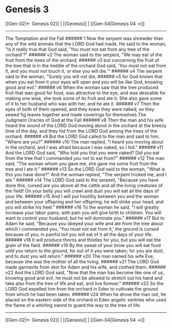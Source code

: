 # Genesis 3

[[Gen-02|← Genesis 02]] | [[Genesis]] | [[Gen-04|Genesis 04 →]]
***

The Temptation and the Fall ###### 1 Now the serpent was shrewder than any of the wild animals that the LORD God had made. He said to the woman, "Is it really true that God said, 'You must not eat from any tree of the orchard'?" ###### v2 The woman said to the serpent, "We may eat of the fruit from the trees of the orchard; ###### v3 but concerning the fruit of the tree that is in the middle of the orchard God said, 'You must not eat from it, and you must not touch it, or else you will die.'" ###### v4 The serpent said to the woman, "Surely you will not die, ###### v5 for God knows that when you eat from it your eyes will open and you will be like God, knowing good and evil." ###### v6 When the woman saw that the tree produced fruit that was good for food, was attractive to the eye, and was desirable for making one wise, she took some of its fruit and ate it. She also gave some of it to her husband who was with her, and he ate it. ###### v7 Then the eyes of both of them opened, and they knew they were naked; so they sewed fig leaves together and made coverings for themselves.The Judgment Oracles of God at the Fall ###### v8 Then the man and his wife heard the sound of the LORD God moving about in the orchard at the breezy time of the day, and they hid from the LORD God among the trees of the orchard. ###### v9 But the LORD God called to the man and said to him, "Where are you?" ###### v10 The man replied, "I heard you moving about in the orchard, and I was afraid because I was naked, so I hid." ###### v11 And the LORD God said, "Who told you that you were naked? Did you eat from the tree that I commanded you not to eat from?" ###### v12 The man said, "The woman whom you gave me, she gave me some fruit from the tree and I ate it." ###### v13 So the LORD God said to the woman, "What is this you have done?" And the woman replied, "The serpent tricked me, and I ate." ###### v14 The LORD God said to the serpent, "Because you have done this, cursed are you above all the cattle and all the living creatures of the field! On your belly you will crawl and dust you will eat all the days of your life. ###### v15 And I will put hostility between you and the woman and between your offspring and her offspring; he will strike your head, and you will strike his heel." ###### v16 To the woman he said, "I will greatly increase your labor pains; with pain you will give birth to children. You will want to control your husband, but he will dominate you." ###### v17 But to Adam he said, "Because you obeyed your wife and ate from the tree about which I commanded you, 'You must not eat from it,' the ground is cursed because of you; in painful toil you will eat of it all the days of your life. ###### v18 It will produce thorns and thistles for you, but you will eat the grain of the field. ###### v19 By the sweat of your brow you will eat food until you return to the ground, for out of it you were taken; for you are dust, and to dust you will return." ###### v20 The man named his wife Eve, because she was the mother of all the living. ###### v21 The LORD God made garments from skin for Adam and his wife, and clothed them. ###### v22 And the LORD God said, "Now that the man has become like one of us, knowing good and evil, he must not be allowed to stretch out his hand and take also from the tree of life and eat, and live forever." ###### v23 So the LORD God expelled him from the orchard in Eden to cultivate the ground from which he had been taken. ###### v24 When he drove the man out, he placed on the eastern side of the orchard in Eden angelic sentries who used the flame of a whirling sword to guard the way to the tree of life.

***
[[Gen-02|← Genesis 02]] | [[Genesis]] | [[Gen-04|Genesis 04 →]]
